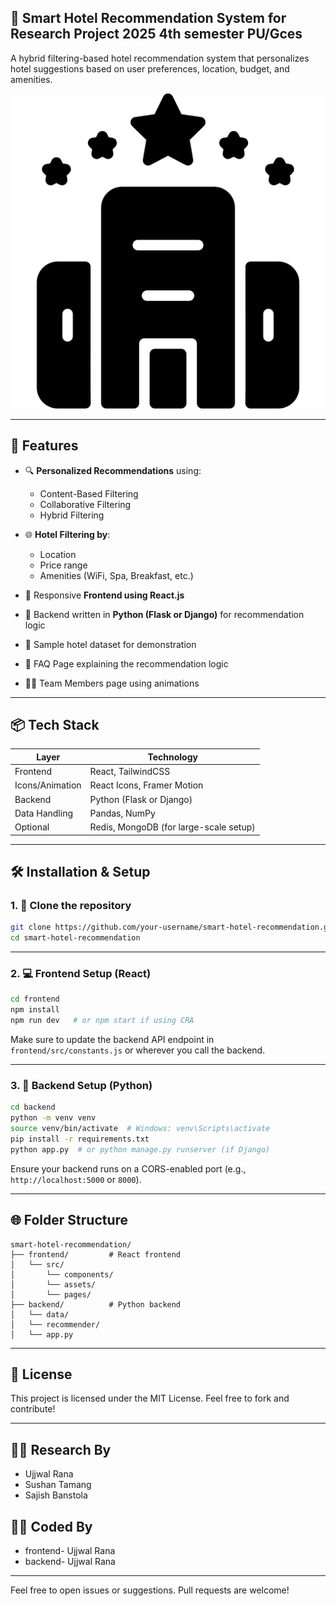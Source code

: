 ## 🏨 Smart Hotel Recommendation System for Research Project 2025 4th semester PU/Gces

A hybrid filtering-based hotel recommendation system that personalizes hotel suggestions based on user preferences, location, budget, and amenities.

![logo](./frontend/src/assets/logo1b.png)

---

## 🚀 Features

* 🔍 **Personalized Recommendations** using:

  * Content-Based Filtering
  * Collaborative Filtering
  * Hybrid Filtering
* 🌐 **Hotel Filtering by**:

  * Location
  * Price range
  * Amenities (WiFi, Spa, Breakfast, etc.)
* 📱 Responsive **Frontend using React.js**
* 🧠 Backend written in **Python (Flask or Django)** for recommendation logic
* 📂 Sample hotel dataset for demonstration
* 📜 FAQ Page explaining the recommendation logic
* 👨‍💻 Team Members page using animations

---

## 📦 Tech Stack

| Layer           | Technology                             |
| --------------- | -------------------------------------- |
| Frontend        | React, TailwindCSS                     |
| Icons/Animation | React Icons, Framer Motion             |
| Backend         | Python (Flask or Django)               |
| Data Handling   | Pandas, NumPy                          |
| Optional        | Redis, MongoDB (for large-scale setup) |

---

## 🛠️ Installation & Setup

### 1. 📁 Clone the repository

```bash
git clone https://github.com/your-username/smart-hotel-recommendation.git
cd smart-hotel-recommendation
```

---

### 2. 💻 Frontend Setup (React)

```bash
cd frontend
npm install
npm run dev   # or npm start if using CRA
```

Make sure to update the backend API endpoint in `frontend/src/constants.js` or wherever you call the backend.

---

### 3. 🐍 Backend Setup (Python)

```bash
cd backend
python -m venv venv
source venv/bin/activate  # Windows: venv\Scripts\activate
pip install -r requirements.txt
python app.py  # or python manage.py runserver (if Django)
```

Ensure your backend runs on a CORS-enabled port (e.g., `http://localhost:5000` or `8000`).

---

## 🌐 Folder Structure

```
smart-hotel-recommendation/
├── frontend/         # React frontend
│   └── src/
│       └── components/
│       └── assets/
│       └── pages/
├── backend/          # Python backend
│   └── data/
│   └── recommender/
│   └── app.py
```

---

## 📄 License

This project is licensed under the MIT License. Feel free to fork and contribute!

---

## 👨‍💼 Research By

* Ujjwal Rana
* Sushan Tamang
* Sajish Banstola

## 🧑‍💻 Coded By
* frontend- Ujjwal Rana
* backend- Ujjwal Rana


---

Feel free to open issues or suggestions. Pull requests are welcome!
